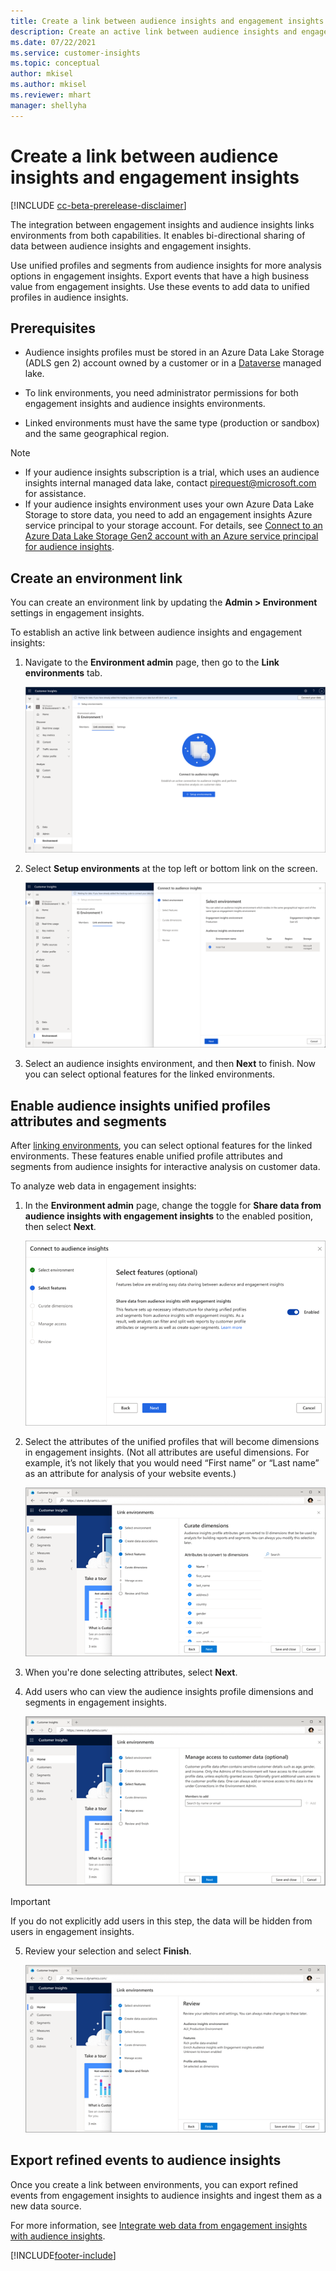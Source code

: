 ```yaml
---
title: Create a link between audience insights and engagement insights
description: Create an active link between audience insights and engagement insights to enable bi-directional sharing of data.
ms.date: 07/22/2021
ms.service: customer-insights
ms.topic: conceptual
author: mkisel
ms.author: mkisel
ms.reviewer: mhart
manager: shellyha
---
```


# Create a link between audience insights and engagement insights

[!INCLUDE [cc-beta-prerelease-disclaimer](includes/cc-beta-prerelease-disclaimer.md)]

The integration between engagement insights and audience insights links environments from both capabilities.  It enables bi-directional sharing of data between audience insights and engagement insights. 

Use unified profiles and segments from audience insights for more analysis options in engagement insights. Export events that have a high business value from engagement insights. Use these events to add data to unified profiles in audience insights.

## Prerequisites

- Audience insights profiles must be stored in an Azure Data Lake Storage (ADLS gen 2) account owned by a customer or in a [Dataverse](/powerapps/maker/data-platform/data-platform-intro.md) managed lake. 

- To link environments, you need administrator permissions for both engagement insights and audience insights environments.

- Linked environments must have the same type (production or sandbox) and the same geographical region.

> [!NOTE]
> - If your audience insights subscription is a trial, which uses an audience insights internal managed data lake, contact [pirequest@microsoft.com](mailto:pirequest@microsoft.com) for assistance. 
> - If your audience insights environment uses your own Azure Data Lake Storage to store data, you need to add an engagement insights Azure service principal to your storage account. For details, see [Connect to an Azure Data Lake Storage Gen2 account with an Azure service principal for audience insights](../audience-insights/connect-service-principal.md). 

## Create an environment link

You can create an environment link by updating the **Admin > Environment** settings in engagement insights.

To establish an active link between audience insights and engagement insights:

1. Navigate to the **Environment admin** page, then go to the **Link environments** tab.

   ![Setup environment](media/integrate1.png "Setup environment")

1. Select **Setup environments** at the top left or bottom link on the screen.

   ![Select audience insights environment](media/integrate2.png "Select audience insights environment")

1. Select an audience insights environment, and then **Next** to finish. Now you can select optional features for the linked environments.
 
## Enable audience insights unified profiles attributes and segments

After [linking environments](#create-an-environment-link), you can select optional features for the linked environments. These features enable unified profile attributes and segments from audience insights for interactive analysis on customer data.

To analyze web data in engagement insights: 

1. In the **Environment admin** page, change the toggle for **Share data from audience insights with engagement insights** to the enabled position, then select **Next**.

   ![Select features](media/integrate4.png "Select features")

1. Select the attributes of the unified profiles that will become dimensions in engagement insights. (Not all attributes are useful dimensions. For example, it’s not likely that you would need “First name” or “Last name” as an attribute for analysis of your website events.)

   ![Curate dimensions](media/integrate5.png "Curate dimensions")

1. When you're done selecting attributes, select **Next**.
1. Add users who can view the audience insights profile dimensions and segments in engagement insights.

   ![Manage access to customer data](media/integrate6.png "Manage access to customer data")

  > [!IMPORTANT]
  > If you do not explicitly add users in this step, the data will be hidden from users in engagement insights.

5. Review your selection and select **Finish**.

   ![Review customer data settings](media/integrate7.png "Review customer data settings")

## Export refined events to audience insights

Once you create a link between environments, you can export refined events from engagement insights to audience insights and ingest them as a new data source. 

For more information, see [Integrate web data from engagement insights with audience insights](../audience-insights/integrate-engagement-insights.md).

<!--
## Share engagement insights refined events with audience insights

Once you create a link between environments, a new option becomes available to share [refined events](refined-events.md) with audience insights.

Considerations when creating refined events for audience insights: 

- Provide a meaningful name for the refined event. It will be used as an activity name in audience insights.
- Select at least the following properties to create an activity in audience insights: 
    - Signal.Action.Name – indicates the activity details.
    - Signal.User.Id – used to map with the customer ID.
    - Signal.View.Uri – used as a web address as a basis for segments or measures.
    - Signal.Export.Id – used as a primary key for events.
    - Signal.Timestamp – determines the date and time for the activity.

To share refined events:

1. From the engagement insights menu, select **Data** and then **Events** tab.
2. From the **Action** menu, select **Share as activity**.

   ![Data shared events settings](media/integrate8.png "Data shared events settings")

3. You can view and stop actively shared events in the **Export and Sharing** tab.
4. -- per Michael K, we need a mock here (Mukesh needs to update to reflect what happens in AUI once a user shares a refined event (i.e. no longer AUI, data wrangler needs to go discover data in the storage, the shared event is available as a DS and entity, correct?)

### Attach refined events shared as activities to unified profiles in audience insights

You can bring customer web activity data from engagement insights into audience insights. In addition to transactional, demographic, or behavioral data, you can view activities on the web in unified customer profiles. You can then use these profiles to get insights, such as segments, measures, and predictions for audience activation.

Follow the steps in [data unification](../audience-insights/data-unification.md) to map, match, and merge website authentication information to unified profiles in audience insights.

You can also share refined events that are now available in audience insights, identified as data sources and entities. 

Next, you can relate event data from engagement insights as unified activities in customer profiles.

### Relate refined event data as an activity of a customer profile

After unifying the data, you can configure the activity for the customer profile. For more information, see [Customer activities](../audience-insights/activities.md).

![Activities page with expanded Edit activity pane](media/web-event-activity.png "Activities page with expanded Edit activity pane")

Next configure the new activity with mapping elements: 

- **Primary Key**: Signal.Export.Id, a unique ID that is available for every event record in engagement insights. This property is automatically generated.

- **Timestamp**: Signal.Timestamp in the event property.

- **Event**: Signal.Name, the event name that you want to track.

- **Web address**: Signal.View.Uri referring to the URI of the page that created the event.

- **Details**: Signal.Action.Name to represent the information to associate with the event. The selected property in this case indicates that the event is for email promotion.

- **Activity type**: In this example, we choose the existing activity type WebLog. This selection is a useful filter option to run prediction models or create segments based on this activity type.

- **Set up relationship**: This important setting ties the activity to existing customer profiles. **Signal.User.Id** is the identifier configured in the SDK to be collected and that relates to the user ID in other data sources that are configured in audience insights. 

This example configures the relationship between Signal.User.Id and RetailCustomers:CustomerRetailId, which is the primary key that was identified in the map step of the data unification process.

After processing the activities, you can review customer records and open a customer card to see activities from engagement insights in the timeline. 

> [!TIP]
> To find a customer ID that has an engagement insights activity, go to **Entities** and preview the data for the UnifiedActivity entity. *ActivityTypeDisplay = WebLog* contains the engagement insights activity configured in the example above. Copy the customer ID for one of those records and for that ID on the **Customers** page.

--> 

[!INCLUDE[footer-include](../includes/footer-banner.md)]
